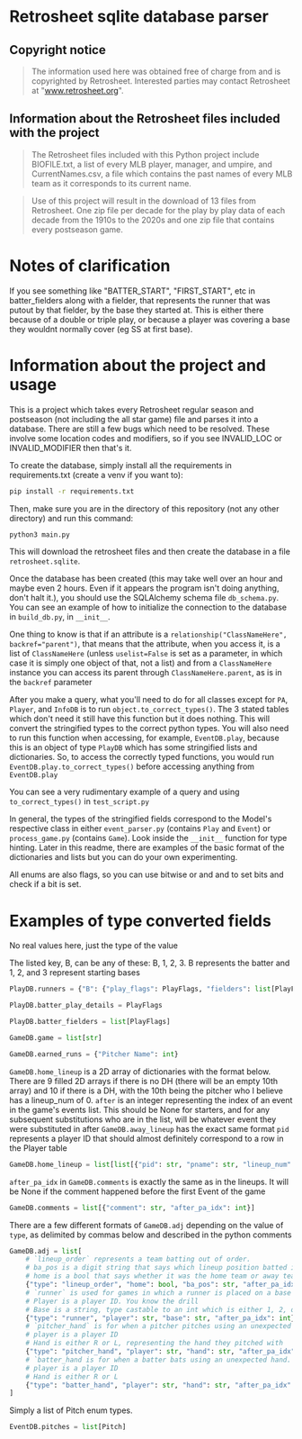 # Retrosheet sqlite database parser

## Copyright notice

> The information used here was obtained free of
> charge from and is copyrighted by Retrosheet. Interested
> parties may contact Retrosheet at "www.retrosheet.org".

## Information about the Retrosheet files included with the project

> The Retrosheet files included with this Python project include BIOFILE.txt, a list of every MLB player, manager, and umpire, and CurrentNames.csv, a file which contains the past names of every MLB team as it corresponds to its current name.

> Use of this project will result in the download of 13 files from Retrosheet. One zip file per decade for the play by play data of each decade from the 1910s to the 2020s and one zip file that contains every postseason game.

# Notes of clarification

If you see something like "BATTER_START", "FIRST_START", etc in batter_fielders along with a fielder, that represents the runner that was putout by that fielder, by the base they started at. This is either there because of a double or triple play, or because a player was covering a base they wouldnt normally cover (eg SS at first base).

# Information about the project and usage

This is a project which takes every Retrosheet regular season and postseason (not including the all star game) file and parses it into a database.
There are still a few bugs which need to be resolved. These involve some location codes and modifiers, so if you see INVALID_LOC or INVALID_MODIFIER then that's it.

To create the database, simply install all the requirements in requirements.txt (create a venv if you want to):

```sh
pip install -r requirements.txt
```

Then, make sure you are in the directory of this repository (not any other directory) and run this command:

```sh
python3 main.py
```

This will download the retrosheet files and then create the database in a file `retrosheet.sqlite`.

Once the database has been created (this may take well over an hour and maybe even 2 hours. Even if it appears the program isn't doing anything, don't halt it.), you should use the SQLAlchemy schema file `db_schema.py`. You can see an example of how to initialize the connection to the database in `build_db.py`, in `__init__`.

One thing to know is that if an attribute is a `relationship("ClassNameHere", backref="parent")`, that means that the attribute, when you access it, is a list of `ClassNameHere` (unless `uselist=False` is set as a parameter, in which case it is simply one object of that, not a list) and from a `ClassNameHere` instance you can access its parent through `ClassNameHere.parent`, as is in the `backref` parameter

After you make a query, what you'll need to do for all classes except for `PA`, `Player`, and `InfoDB` is to run `object.to_correct_types()`. The 3 stated tables which don't need it still have this function but it does nothing. This will convert the stringified types to the correct python types. You will also need to run this function when accessing, for example, `EventDB.play`, because this is an object of type `PlayDB` which has some stringified lists and dictionaries. So, to access the correctly typed functions, you would run `EventDB.play.to_correct_types()` before accessing anything from `EventDB.play`

You can see a very rudimentary example of a query and using `to_correct_types()` in `test_script.py`

In general, the types of the stringified fields correspond to the Model's respective class in either `event_parser.py` (contains `Play` and `Event`) or `process_game.py` (contains `Game`). Look inside the `__init__` function for type hinting. Later in this readme, there are examples of the basic format of the dictionaries and lists but you can do your own experimenting.

All enums are also flags, so you can use bitwise or and and to set bits and check if a bit is set.

# Examples of type converted fields

No real values here, just the type of the value

The listed key, B, can be any of these: B, 1, 2, 3. B represents the batter and 1, 2, and 3 represent starting bases

```py
PlayDB.runners = {"B": {"play_flags": PlayFlags, "fielders": list[PlayFlags]}}
```

```py
PlayDB.batter_play_details = PlayFlags
```

```py
PlayDB.batter_fielders = list[PlayFlags]
```

```py
GameDB.game = list[str]
```

```py
GameDB.earned_runs = {"Pitcher Name": int}
```

`GameDB.home_lineup` is a 2D array of dictionaries with the format below. There are 9 filled 2D arrays if there is no DH (there will be an empty 10th array) and 10 if there is a DH, with the 10th being the pitcher who I believe has a lineup_num of 0.
`after` is an integer representing the index of an event in the game's events list. This should be None for starters, and for any subsequent substitutions who are in the list, will be whatever event they were substituted in after
`GameDB.away_lineup` has the exact same format
`pid` represents a player ID that should almost definitely correspond to a row in the Player table

```py
GameDB.home_lineup = list[list[{"pid": str, "pname": str, "lineup_num": int, "pos": int, "after": int|None}]]
```

`after_pa_idx` in `GameDB.comments` is exactly the same as in the lineups. It will be None if the comment happened before the first Event of the game

```py
GameDB.comments = list[{"comment": str, "after_pa_idx": int}]
```

There are a few different formats of `GameDB.adj` depending on the value of `type`, as delimited by commas below and described in the python comments

```py
GameDB.adj = list[
    # `lineup_order` represents a team batting out of order.
    # ba_pos is a digit string that says which lineup position batted instead of the intended one.
    # home is a bool that says whether it was the home team or away team which did this
    {"type": "lineup_order", "home": bool, "ba_pos": str, "after_pa_idx": int},
    # `runner` is used for games in which a runner is placed on a base (for eg with the extra innings rule in 2020 and 2021)
    # Player is a player ID. You know the drill
    # Base is a string, type castable to an int which is either 1, 2, or 3 and corresponds to a base. I'm not sure there are any examples of this that aren't from the extra innings rule so it will almost always be 2
    {"type": "runner", "player": str, "base": str, "after_pa_idx": int},
    # `pitcher_hand` is for when a pitcher pitches using an unexpected hand. Not many examples of this being used
    # player is a player ID
    # Hand is either R or L, representing the hand they pitched with
    {"type": "pitcher_hand", "player": str, "hand": str, "after_pa_idx": int},
    # `batter_hand is for when a batter bats using an unexpected hand. This includes a switch hitter batting in a way that is usually unfavorable for splits
    # player is a player ID
    # Hand is either R or L
    {"type": "batter_hand", "player": str, "hand": str, "after_pa_idx": int}
]
```

Simply a list of Pitch enum types.

```py
EventDB.pitches = list[Pitch]
```
